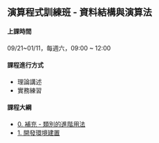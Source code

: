 ## 演算程式訓練班 - 資料結構與演算法

#### 上課時間

09/21~01/11，每週六，09:00 ~ 12:00

#### 課程進行方式

- 理論講述
- 實務練習

#### 課程大綱
- [0. 補充 - 類別的進階用法](http://AP-Training.github.io/DataStructure0921/0-1.%20補充%20-%20類別進階用法_Q.slides.html)
- [1. 開發環境建置](http://AP-Training.github.io/DataStructure0921/0.%20開發環境建置.slides.html)
